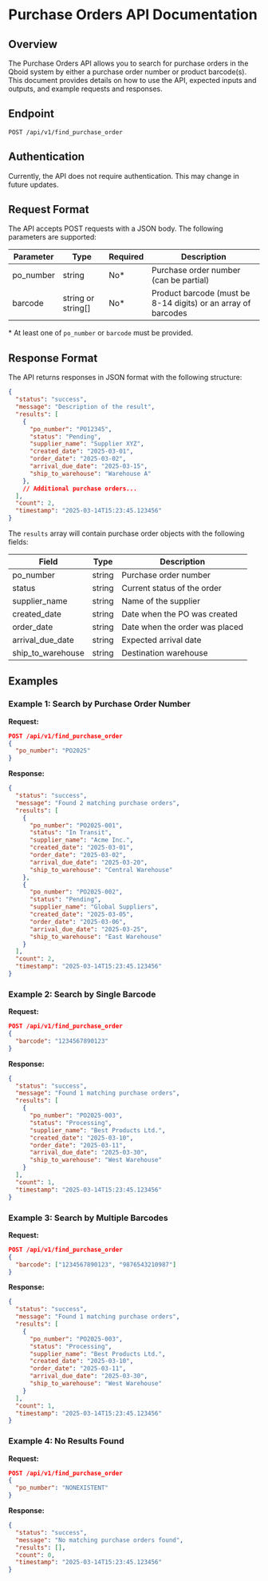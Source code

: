 # Purchase Orders API Documentation

## Overview

The Purchase Orders API allows you to search for purchase orders in the Qboid system by either a purchase order number or product barcode(s). This document provides details on how to use the API, expected inputs and outputs, and example requests and responses.

## Endpoint

```
POST /api/v1/find_purchase_order
```

## Authentication

Currently, the API does not require authentication. This may change in future updates.

## Request Format

The API accepts POST requests with a JSON body. The following parameters are supported:

| Parameter | Type                | Required | Description |
|-----------|---------------------|----------|-------------|
| po_number | string              | No*      | Purchase order number (can be partial) |
| barcode   | string or string[]  | No*      | Product barcode (must be 8-14 digits) or an array of barcodes |

\* At least one of `po_number` or `barcode` must be provided.

## Response Format

The API returns responses in JSON format with the following structure:

```json
{
  "status": "success",
  "message": "Description of the result",
  "results": [
    {
      "po_number": "PO12345",
      "status": "Pending",
      "supplier_name": "Supplier XYZ",
      "created_date": "2025-03-01",
      "order_date": "2025-03-02",
      "arrival_due_date": "2025-03-15",
      "ship_to_warehouse": "Warehouse A"
    },
    // Additional purchase orders...
  ],
  "count": 2,
  "timestamp": "2025-03-14T15:23:45.123456"
}
```

The `results` array will contain purchase order objects with the following fields:

| Field              | Type   | Description |
|--------------------|--------|-------------|
| po_number          | string | Purchase order number |
| status             | string | Current status of the order |
| supplier_name      | string | Name of the supplier |
| created_date       | string | Date when the PO was created |
| order_date         | string | Date when the order was placed |
| arrival_due_date   | string | Expected arrival date |
| ship_to_warehouse  | string | Destination warehouse |

## Examples

### Example 1: Search by Purchase Order Number

**Request:**
```json
POST /api/v1/find_purchase_order
{
  "po_number": "PO2025"
}
```

**Response:**
```json
{
  "status": "success",
  "message": "Found 2 matching purchase orders",
  "results": [
    {
      "po_number": "PO2025-001",
      "status": "In Transit",
      "supplier_name": "Acme Inc.",
      "created_date": "2025-03-01",
      "order_date": "2025-03-02",
      "arrival_due_date": "2025-03-20",
      "ship_to_warehouse": "Central Warehouse"
    },
    {
      "po_number": "PO2025-002",
      "status": "Pending",
      "supplier_name": "Global Suppliers",
      "created_date": "2025-03-05",
      "order_date": "2025-03-06",
      "arrival_due_date": "2025-03-25",
      "ship_to_warehouse": "East Warehouse"
    }
  ],
  "count": 2,
  "timestamp": "2025-03-14T15:23:45.123456"
}
```

### Example 2: Search by Single Barcode

**Request:**
```json
POST /api/v1/find_purchase_order
{
  "barcode": "1234567890123"
}
```

**Response:**
```json
{
  "status": "success",
  "message": "Found 1 matching purchase orders",
  "results": [
    {
      "po_number": "PO2025-003",
      "status": "Processing",
      "supplier_name": "Best Products Ltd.",
      "created_date": "2025-03-10",
      "order_date": "2025-03-11",
      "arrival_due_date": "2025-03-30",
      "ship_to_warehouse": "West Warehouse"
    }
  ],
  "count": 1,
  "timestamp": "2025-03-14T15:23:45.123456"
}
```

### Example 3: Search by Multiple Barcodes

**Request:**
```json
POST /api/v1/find_purchase_order
{
  "barcode": ["1234567890123", "9876543210987"]
}
```

**Response:**
```json
{
  "status": "success",
  "message": "Found 1 matching purchase orders",
  "results": [
    {
      "po_number": "PO2025-003",
      "status": "Processing",
      "supplier_name": "Best Products Ltd.",
      "created_date": "2025-03-10",
      "order_date": "2025-03-11",
      "arrival_due_date": "2025-03-30",
      "ship_to_warehouse": "West Warehouse"
    }
  ],
  "count": 1,
  "timestamp": "2025-03-14T15:23:45.123456"
}
```

### Example 4: No Results Found

**Request:**
```json
POST /api/v1/find_purchase_order
{
  "po_number": "NONEXISTENT"
}
```

**Response:**
```json
{
  "status": "success",
  "message": "No matching purchase orders found",
  "results": [],
  "count": 0,
  "timestamp": "2025-03-14T15:23:45.123456"
}
```